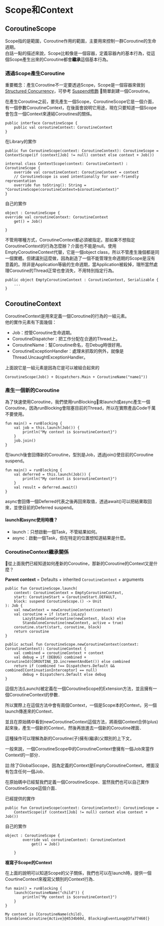 # Scope和Context

## CoroutineScope

Scope指的是範圍，Coroutine作用的範圍，主要用來控制一群Coroutine的生命週期。  
白話一點的描述來說，Scope比較像是一個容器，定義容器內的基本行為，從這個Scope產生出來的Coroutine都會**繼承**這個基本行為。

### 透過Scope產生Coroutine

重要概念：產生Coroutine不一定要透過Scope，Scope是一個容器來做到[Structured Concurrency](https://elizarov.medium.com/structured-concurrency-722d765aa952)，可參考 [Suspend修飾](https://app.gitbook.com/@cmmobile/s/androidbook/~/drafts/-MOZACvGhVINmRDWcDzX/xin-ren-xun-lian/kotlin-coroutine/xian-kuang) 簡單創建一個Coroutine。

在產生Coroutine之前，要先產生一個Scope，CoroutineScope它是一個介面，有一個參數CoroutineContext，在後面會說明它用途，現在只要知道一個Scope會包含一個Context來連結Coroutines的關係。

```text
public interface CoroutineScope {
    public val coroutineContext: CoroutineContext
}
```

在Library的實作

```text
public fun CoroutineScope(context: CoroutineContext): CoroutineScope = ContextScope(if (context[Job] != null) context else context + Job())

internal class ContextScope(context: CoroutineContext) : CoroutineScope {
    override val coroutineContext: CoroutineContext = context
    // CoroutineScope is used intentionally for user-friendly representation
    override fun toString(): String = "CoroutineScope(coroutineContext=$coroutineContext)"
}
```

自己的實作

```text
object : CoroutineScope {
override val coroutineContext: CoroutineContext
    get() = Job()

}
```

不管用哪種方式，CoroutineContext都必須被指定。那如果不想指定CoroutineContext的行為怎麼辦？介面也不能是null。使用EmptyCoroutineContext代替，它是一個object class，所以不管產生幾個都是同一個實體。但建議別這麼做，因為創造了一個不能管理生命週期的Scope是沒有意義的。除非是Application等級的生命週期，當Application被殺掉，理所當然處理Coroutine的Thread正常也會消失，不用特別指定行為。

```text
public object EmptyCoroutineContext : CoroutineContext, Serializable {
    ...
}
```

## CoroutineContext

CoroutineContext是用來定義一個Coroutine的行為的一組元素。  
他的實作元素有下面幾個：

* Job：控管Coroutine生命週期。
* CoroutineDispatcher：把工作分配在合適的Thread上。
* CoroutineName：幫Coroutine命名，在Debug時很好用。
* CoroutineExceptionHandler：處理未抓取的例外，就像是Thread.UncaughtExceptionHandler。

上面說它是一組元素是因為它是可以被組合起來的

```text
CoroutineScope(Job() + Dispatchers.Main + CoroutineName("name1"))
```

### 產生一個新的Coroutine

為了快速使用Coroutine，我們使用runBlocking來launch或async產生一個Coroutine，因為runBlocking會阻塞目前的Thread，所以在實際產品Code千萬不要使用。

```text
fun main() = runBlocking { 
    val job = this.launch(Job()) {
        println("My context is $coroutineContext}")        
    }
    job.join()
}
```

在launch後會回傳新的Coroutine，型別是Job，透過join\(\)使目前的Coroutine suspend。

```text
fun main() = runBlocking { 
    val deferred = this.launch(Job()) {
        println("My context is $coroutineContext}")        
    }
    val result = deferred.await()
}
```

async會回傳一個Deferred代表之後再回來取值，透過await\(\)可以把結果取回來，並使目前的Deferred suspend。

#### launch和async使用時機？

* launch：只想啟動一個Task，不管結果如何。
* async：啟動一個Task，但在特定的位置想知道結果是什麼。

### CoroutineContext繼承關係

從上面我們已經知道如何產新的Coroutine，那新的Coroutine的Context又是什麼？

**Parent context** = Defaults + inherited `CoroutineContext` + arguments



```text
public fun CoroutineScope.launch(
    context: CoroutineContext = EmptyCoroutineContext,
    start: CoroutineStart = CoroutineStart.DEFAULT,
    block: suspend CoroutineScope.() -> Unit
): Job {
    val newContext = newCoroutineContext(context)
    val coroutine = if (start.isLazy)
        LazyStandaloneCoroutine(newContext, block) else
        StandaloneCoroutine(newContext, active = true)
    coroutine.start(start, coroutine, block)
    return coroutine
}

public actual fun CoroutineScope.newCoroutineContext(context: CoroutineContext): CoroutineContext {
    val combined = coroutineContext + context
    val debug = if (DEBUG) combined + CoroutineId(COROUTINE_ID.incrementAndGet()) else combined
    return if (combined !== Dispatchers.Default && combined[ContinuationInterceptor] == null)
        debug + Dispatchers.Default else debug
}
```

這個方法\(Launch\)被定義在一個CoroutineScope的Extension方法，並且擁有一個CoroutineContext的參數．

所以實際上在這個方法中會有兩個Context，一個是Scope本的Context，另一個launch傳進來的Context．

並且在原始碼中看到newCoroutineContext這個方法，將兩個Context合併\(plus\)起來後，產生一個新的Context，然後再放進去一個新的Coroutine裡面．

這種操作可以理解為新的Coroutine\(子\)擁有\(繼承\)父類別的上下文，

一般來說，一個CoroutineScope中的CoroutineContext會擁有一個Job來當作Context的一部分．

註:除了GlobalSocope，因為定義的Context是EmptyCoroutineContext，裡面沒有包含任何一個Job．

在原始碼中已經幫我們定義一個CoroutineScope．當然我們也可以自己實作CoroutineScope這個介面．

已經提供的實作

```text
public fun CoroutineScope(context: CoroutineContext): CoroutineScope =
    ContextScope(if (context[Job] != null) context else context + Job())
```

自己的實作

```text
object : CoroutineScope {
        override val coroutineContext: CoroutineContext
            get() = Job()

    }
```

**複寫子Scope的Context**

在上面的說明可以知道Scope的父子關係，我們也可以在launch時，提供一個CourtineContext來複寫父類別的Context行為．

```text
fun main() = runBlocking {
    launch(CoroutineName("child")) {
        println("My context is $coroutineContext}")        
    }
}
```

```text
My context is [CoroutineName(child), StandaloneCoroutine{Active}@4534b60d, BlockingEventLoop@3fa77460]}
```

